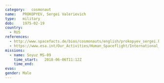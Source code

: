 ```yaml
---
category:	cosmonaut
name:	PROKOPYEV, Sergei Valerievich
type:	military
dob:	1975-02-19
country:
  - RUS
references:
  - http://www.spacefacts.de/bios/cosmonauts/english/prokopyev_sergei.htm
  - https://www.esa.int/Our_Activities/Human_Spaceflight/International_Space_Station/Follow_the_launch_and_docking_of_ESA_astronaut_Alexander_Gerst
missions:
  - name: Soyuz MS-09
    time_start:   2018-06-06T11:12Z
    time_end:
evas:
gender:	Male
---
```

